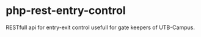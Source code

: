 # php-rest-entry-control
RESTfull api for entry-exit control usefull for gate keepers of UTB-Campus.
